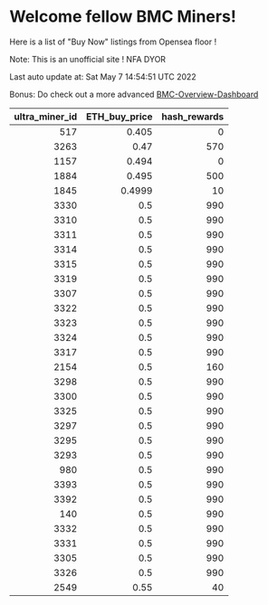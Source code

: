 # Welcome fellow BMC Miners!
Here is a list of "Buy Now" listings from Opensea floor !

Note: This is an unofficial site ! NFA DYOR

Last auto update at: Sat May  7 14:54:51 UTC 2022

Bonus: Do check out a more advanced [BMC-Overview-Dashboard](https://dune.com/defifunk/BMC-Overview-Dashboard)


|   ultra_miner_id |   ETH_buy_price |   hash_rewards |
|-----------------:|----------------:|---------------:|
|              517 |          0.405  |              0 |
|             3263 |          0.47   |            570 |
|             1157 |          0.494  |              0 |
|             1884 |          0.495  |            500 |
|             1845 |          0.4999 |             10 |
|             3330 |          0.5    |            990 |
|             3310 |          0.5    |            990 |
|             3311 |          0.5    |            990 |
|             3314 |          0.5    |            990 |
|             3315 |          0.5    |            990 |
|             3319 |          0.5    |            990 |
|             3307 |          0.5    |            990 |
|             3322 |          0.5    |            990 |
|             3323 |          0.5    |            990 |
|             3324 |          0.5    |            990 |
|             3317 |          0.5    |            990 |
|             2154 |          0.5    |            160 |
|             3298 |          0.5    |            990 |
|             3300 |          0.5    |            990 |
|             3325 |          0.5    |            990 |
|             3297 |          0.5    |            990 |
|             3295 |          0.5    |            990 |
|             3293 |          0.5    |            990 |
|              980 |          0.5    |            990 |
|             3393 |          0.5    |            990 |
|             3392 |          0.5    |            990 |
|              140 |          0.5    |            990 |
|             3332 |          0.5    |            990 |
|             3331 |          0.5    |            990 |
|             3305 |          0.5    |            990 |
|             3326 |          0.5    |            990 |
|             2549 |          0.55   |             40 |